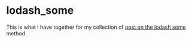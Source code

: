 # lodash\_some

This is what I have together for my collection of [post on the lodash some](https://dustinpfister.github.io/2019/04/01/lodash_some/) method.